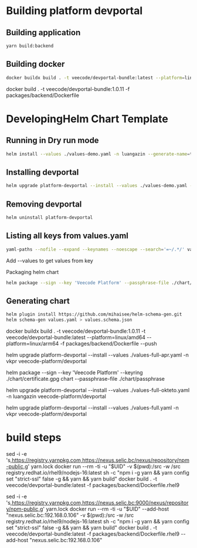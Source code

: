 # Building platform devportal

## Building application
```sh
yarn build:backend
```
## Building docker 
```sh
docker buildx build . -t veecode/devportal-bundle:latest --platform=linux/amd64 -f packages/backend/Dockerfile --push
```
docker build . -t veecode/devportal-bundle:1.0.11 -f packages/backend/Dockerfile
# DevelopingHelm Chart Template

## Running in Dry run mode

```sh
helm install --values ./values-demo.yaml -n luangazin --generate-name=true --dry-run --debug ./chart/
```

## Installing devportal

```sh
helm upgrade platform-devportal --install --values ./values-demo.yaml -n luangazin ./chart/
```
## Removing devportal

```sh
helm uninstall platform-devportal
```

## Listing all keys from values.yaml
```sh
yaml-paths --nofile --expand --keynames --noescape --search='=~/.*/' values-demo.yaml
```
Add --values to get values from key

Packaging helm chart
```sh
helm package --sign --key 'Veecode Platform' --passphrase-file ./chart/passphrase --keyring ./chart/certificate.gpg chart
```
## Generating chart 
```sh
helm plugin install https://github.com/mihaisee/helm-schema-gen.git
helm schema-gen values.yaml > values.schema.json
```




docker buildx build . -t veecode/devportal-bundle:1.0.11 -t veecode/devportal-bundle:latest --platform=linux/amd64 --platform=linux/arm64 -f packages/backend/Dockerfile --push


helm upgrade platform-devportal --install --values ./values-full-apr.yaml -n vkpr veecode-platform/devportal


helm package --sign --key 'Veecode Platform' --keyring ./chart/certificate.gpg chart --passphrase-file ./chart/passphrase



helm upgrade platform-devportal --install --values ./values-full-okteto.yaml -n luangazin veecode-platform/devportal

helm upgrade platform-devportal --install --values ./values-full.yaml -n vkpr veecode-platform/devportal

# build steps
sed -i -e 's,https://registry.yarnpkg.com,https://nexus.selic.bc/nexus/repository/npm-public,g' yarn.lock
docker run --rm -ti -u "$UID" -v $(pwd):/src -w /src registry.redhat.io/rhel9/nodejs-16:latest sh -c "npm i -g yarn && yarn config set \"strict-ssl\" false -g && yarn && yarn build"
docker build . -t veecode/devportal-bundle:latest -f packages/backend/Dockerfile.rhel9



sed -i -e 's,https://registry.yarnpkg.com,https://nexus.selic.bc:9000/nexus/repository/npm-public,g' yarn.lock
docker run --rm -ti  -u "$UID" --add-host "nexus.selic.bc:192.168.0.106" -v $(pwd):/src -w /src registry.redhat.io/rhel9/nodejs-16:latest sh -c "npm i -g yarn && yarn config set \"strict-ssl\" false -g && yarn && yarn build"
docker build . -t veecode/devportal-bundle:latest -f packages/backend/Dockerfile.rhel9 --add-host "nexus.selic.bc:192.168.0.106"
